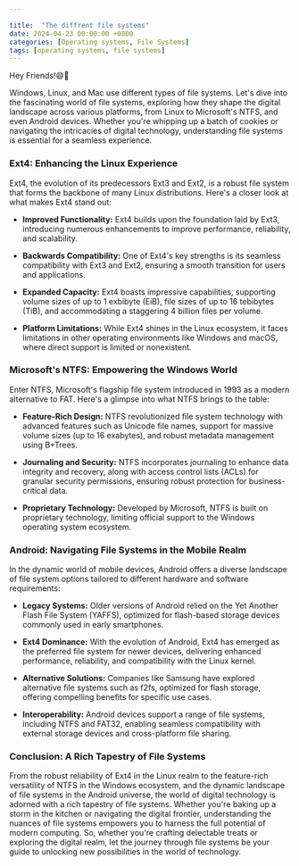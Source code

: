 ```yaml
---

title:  "The diffrent file systems"
date: 2024-04-23 00:00:00 +0800 
categories: [Operating systems, File Systems] 
tags: [operating systems, file systems] 
---
```



Hey Friends!😄👋

Windows, Linux, and Mac use different types of file systems. 
Let's dive into the fascinating world of file systems, exploring how they shape the digital landscape across various platforms, from Linux to Microsoft's NTFS, and even Android devices. Whether you're whipping up a batch of cookies or navigating the intricacies of digital technology, understanding file systems is essential for a seamless experience.

### Ext4: Enhancing the Linux Experience

Ext4, the evolution of its predecessors Ext3 and Ext2, is a robust file system that forms the backbone of many Linux distributions. Here's a closer look at what makes Ext4 stand out:

- **Improved Functionality:** Ext4 builds upon the foundation laid by Ext3, introducing numerous enhancements to improve performance, reliability, and scalability.

- **Backwards Compatibility:** One of Ext4's key strengths is its seamless compatibility with Ext3 and Ext2, ensuring a smooth transition for users and applications.

- **Expanded Capacity:** Ext4 boasts impressive capabilities, supporting volume sizes of up to 1 exbibyte (EiB), file sizes of up to 16 tebibytes (TiB), and accommodating a staggering 4 billion files per volume.

- **Platform Limitations:** While Ext4 shines in the Linux ecosystem, it faces limitations in other operating environments like Windows and macOS, where direct support is limited or nonexistent.

### Microsoft's NTFS: Empowering the Windows World

Enter NTFS, Microsoft's flagship file system introduced in 1993 as a modern alternative to FAT. Here's a glimpse into what NTFS brings to the table:

- **Feature-Rich Design:** NTFS revolutionized file system technology with advanced features such as Unicode file names, support for massive volume sizes (up to 16 exabytes), and robust metadata management using B+Trees.

- **Journaling and Security:** NTFS incorporates journaling to enhance data integrity and recovery, along with access control lists (ACLs) for granular security permissions, ensuring robust protection for business-critical data.

- **Proprietary Technology:** Developed by Microsoft, NTFS is built on proprietary technology, limiting official support to the Windows operating system ecosystem.

### Android: Navigating File Systems in the Mobile Realm

In the dynamic world of mobile devices, Android offers a diverse landscape of file system options tailored to different hardware and software requirements:

- **Legacy Systems:** Older versions of Android relied on the Yet Another Flash File System (YAFFS), optimized for flash-based storage devices commonly used in early smartphones.

- **Ext4 Dominance:** With the evolution of Android, Ext4 has emerged as the preferred file system for newer devices, delivering enhanced performance, reliability, and compatibility with the Linux kernel.

- **Alternative Solutions:** Companies like Samsung have explored alternative file systems such as f2fs, optimized for flash storage, offering compelling benefits for specific use cases.

- **Interoperability:** Android devices support a range of file systems, including NTFS and FAT32, enabling seamless compatibility with external storage devices and cross-platform file sharing.

### Conclusion: A Rich Tapestry of File Systems

From the robust reliability of Ext4 in the Linux realm to the feature-rich versatility of NTFS in the Windows ecosystem, and the dynamic landscape of file systems in the Android universe, the world of digital technology is adorned with a rich tapestry of file systems. Whether you're baking up a storm in the kitchen or navigating the digital frontier, understanding the nuances of file systems empowers you to harness the full potential of modern computing. So, whether you're crafting delectable treats or exploring the digital realm, let the journey through file systems be your guide to unlocking new possibilities in the world of technology.
